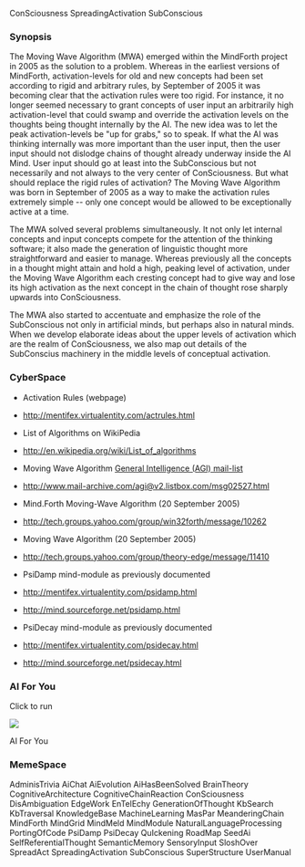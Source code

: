 ConSciousness SpreadingActivation SubConscious


### Synopsis ###

The Moving Wave Algorithm (MWA) emerged within the MindForth project
in 2005 as the solution to a problem. Whereas in the earliest versions
of MindForth, activation-levels for old and new concepts had been set
according to rigid and arbitrary rules, by September of 2005 it was
becoming clear that the activation rules were too rigid. For instance,
it no longer seemed necessary to grant concepts of user input an
arbitrarily high activation-level that could swamp and override the
activation levels on the thoughts being thought internally by the AI.
The new idea was to let the peak activation-levels be "up for grabs,"
so to speak. If what the AI was thinking internally was more important
than the user input, then the user input should not dislodge chains
of thought already underway inside the AI Mind. User input should go
at least into the SubConscious but not necessarily and not always to
the very center of ConSciousness. But what should replace the rigid
rules of activation? The Moving Wave Algorithm was born in September
of 2005 as a way to make the activation rules extremely simple --
only one concept would be allowed to be exceptionally active at a time.

The MWA solved several problems simultaneously. It not only let
internal concepts and input concepts compete for the attention of
the thinking software; it also made the generation of linguistic
thought more straightforward and easier to manage. Whereas previously
all the concepts in a thought might attain and hold a high, peaking
level of activation, under the Moving Wave Algorithm each cresting
concept had to give way and lose its high activation as the next
concept in the chain of thought rose sharply upwards into ConSciousness.

The MWA also started to accentuate and emphasize the role of the
SubConscious not only in artificial minds, but perhaps also in
natural minds. When we develop elaborate ideas about the upper
levels of activation which are the realm of ConSciousness, we
also map out details of the SubConscius machinery in the middle
levels of conceptual activation.


### CyberSpace ###

  * Activation Rules (webpage)
  * http://mentifex.virtualentity.com/actrules.html

  * List of Algorithms on WikiPedia
  * http://en.wikipedia.org/wiki/List_of_algorithms

  * Moving Wave Algorithm [General Intelligence (AGI) mail-list](Artificial.md)
  * http://www.mail-archive.com/agi@v2.listbox.com/msg02527.html

  * Mind.Forth Moving-Wave Algorithm (20 September 2005)
  * http://tech.groups.yahoo.com/group/win32forth/message/10262

  * Moving Wave Algorithm (20 September 2005)
  * http://tech.groups.yahoo.com/group/theory-edge/message/11410

  * PsiDamp mind-module as previously documented
  * http://mentifex.virtualentity.com/psidamp.html
  * http://mind.sourceforge.net/psidamp.html

  * PsiDecay mind-module as previously documented
  * http://mentifex.virtualentity.com/psidecay.html
  * http://mind.sourceforge.net/psidecay.html


### AI For You ###

Click to run

[![](http://farm1.static.flickr.com/51/179758367_f283f0d6e0_s.jpg)](http://www.scn.org/~mentifex/Mind.html)

AI For You

### MemeSpace ###

AdminisTrivia AiChat AiEvolution AiHasBeenSolved BrainTheory CognitiveArchitecture CognitiveChainReaction ConSciousness DisAmbiguation EdgeWork EnTelEchy GenerationOfThought KbSearch KbTraversal KnowledgeBase MachineLearning MasPar MeanderingChain MindForth MindGrid MindMeld MindModule NaturalLanguageProcessing PortingOfCode PsiDamp PsiDecay QuIckening RoadMap SeedAi SelfReferentialThought SemanticMemory SensoryInput SloshOver SpreadAct SpreadingActivation SubConscious SuperStructure UserManual

